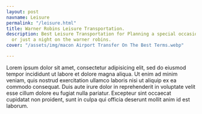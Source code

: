 ```yaml
---
layout: post
navname: Leisure
permalink: "/leisure.html"
title: Warner Robins Leisure Transportation.
description: Best Leisure Transportation for Planning a special occasion, a celebration
  or just a night on the warner robins.
cover: "/assets/img/macon Airport Transfer On The Best Terms.webp"

---
```

Lorem ipsum dolor sit amet, consectetur adipisicing elit, sed do eiusmod tempor incididunt ut labore et dolore magna aliqua. Ut enim ad minim veniam, quis nostrud exercitation ullamco laboris nisi ut aliquip ex ea commodo consequat. Duis aute irure dolor in reprehenderit in voluptate velit esse cillum dolore eu fugiat nulla pariatur. Excepteur sint occaecat cupidatat non proident, sunt in culpa qui officia deserunt mollit anim id est laborum.